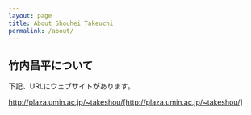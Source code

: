 ```yaml
---
layout: page
title: About Shouhei Takeuchi
permalink: /about/
---
```


## 竹内昌平について

下記、URLにウェブサイトがあります。

http://plaza.umin.ac.jp/~takeshou/[http://plaza.umin.ac.jp/~takeshou/]

